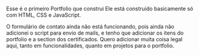 Esse é o primeiro Portfolio que construi
Ele está construído basicamente só com HTML, 
CSS e JavaScript. 

O formulário de contato ainda não está funcionando, 
pois ainda não adicionei o script para envio de 
mails, e tenho que adicionar os itens do portfolio 
e a section dos certificados.
Quero adicionar muita coisa legal aqui, tanto em 
funcionalidades, quanto em projetos para o portfolio.


